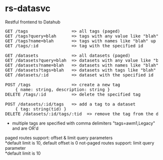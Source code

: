 # rs-datasvc
Restful frontend to Datahub
  
<pre>
GET /tags                 => all tags (paged)
GET /tags?query=blah      => tags with any value like "blah" (paged)  
GET /tags?name=blah       => tags with names like "blah" up to limit (default:10)  
GET /tags/:id             => tag with the specified id  
  
GET /datasets             => all datasets (paged)  
GET /datasets?query=blah  => datasets with any value like "blah" (paged)  
GET /datasets?name=blah   => datasets with names like "blah" up to limit (default:10)  
GET /datasets?tags=blah   => datasets with tags like "blah" (paged)  
GET /datasets/:id         => dataset with the specified id  
  
POST /tags                => create a new tag  
    { name: string, description: string }  
DELETE /tags/:id          => delete the specified tag  
  
POST /datasets/:id/tags   => add a tag to a dataset  
    { tag: string(tid) }  
DELETE /datasets/:id/tags/:tid  => remove the tag from the dataset  
</pre>
* multiple tags are specified with comma delimiters "tags=awm1,Legacy" and are OR'd
  
paged routes support: offset & limit query parameters  
*default limit is 10, default offset is 0
not-paged routes support: limit query parameter  
*default limit is 10
